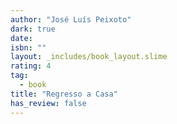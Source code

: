 ```yaml
---
author: "José Luís Peixoto"
dark: true
date: 
isbn: ""
layout: _includes/book_layout.slime
rating: 4
tag:
  - book
title: "Regresso a Casa"
has_review: false
---
```



